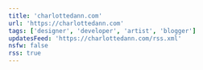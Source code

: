 ```yaml
---
title: 'charlottedann.com'
url: 'https://charlottedann.com'
tags: ['designer', 'developer', 'artist', 'blogger']
updatesFeed: 'https://charlottedann.com/rss.xml'
nsfw: false
rss: true
---
```

